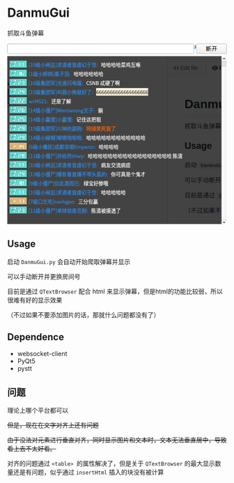 # DanmuGui

抓取斗鱼弹幕

![Screenshot](https://github.com/joechenrh/DanmuGui/blob/master/Screenshot.png)

## Usage

启动 `DanmuGui.py` 会自动开始爬取弹幕并显示

可以手动断开并更换房间号

目前是通过 `QTextBrowser` 配合 html 来显示弹幕，但是html的功能比较弱，所以很难有好的显示效果

（不过如果不要添加图片的话，那就什么问题都没有了）

## Dependence

- websocket-client
- PyQt5
- pystt

## 问题

理论上哪个平台都可以

~~但是，现在在文字对齐上还有问题~~

~~由于没法对元素进行垂直对齐，同时显示图片和文本时，文本无法垂直居中，导致看上去不太好看。~~

对齐的问题通过 `<table> `的属性解决了，但是关于 `QTextBrowser` 的最大显示数量还是有问题，似乎通过 `insertHtml` 插入的块没有被计算